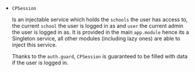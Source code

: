 - `CPSession`

  Is an injectable service which holds the `schools` the user has access to, the current `school` the user is logged in as and `user` the current admin the user is logged in as. It is provided in the main `app.module`  hence its a Singleton service, all other modules (including lazy ones) are able to inject this service.

  Thanks to the `auth.guard`, `CPSession` is guaranteed to be filled with data if the user is logged in.

